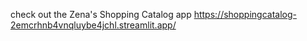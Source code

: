 check out the Zena's Shopping Catalog app https://shoppingcatalog-2emcrhnb4vnqluybe4jchl.streamlit.app/

